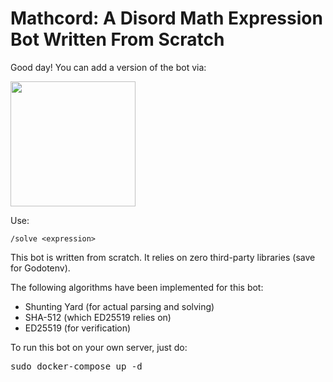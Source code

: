 # Mathcord: A Disord Math Expression Bot Written From Scratch

Good day! You can add a version of the bot via:

[<img height="200" width="200" src="https://avatars.githubusercontent.com/u/56949250?v=4" />](https://discord.com/api/oauth2/authorize?client_id=941278523132358686&scope=bot&permissions=380104611840)


Use:

```
/solve <expression>
```

This bot is written from scratch. It relies on zero third-party libraries (save for Godotenv).

The following algorithms have been implemented for this bot:

- Shunting Yard (for actual parsing and solving)
- SHA-512 (which ED25519 relies on)
- ED25519 (for verification)


To run this bot on your own server, just do:

<pre prefix="$">sudo docker-compose up -d</pre>

